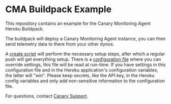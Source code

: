 # CMA Buildpack Example

This repository contains an example for the Canary Monitoring Agent Heroku Buildpack.

The buildpack will deploy a Canary Monitoring Agent instance, you can then send
telemetry data to there from your other dynos.

A [create script](create.sh) will perform the necessary setup steps, after which
a regular push will get everything setup. There is a [configuration file](config.sh)
where you can override settings, this file will be read at run-time. If you have
settings in this configuration file and in the Heroku application's configuration
variables, the latter will "win". Please keep secrets, like the API key, in
the Heroku config variables and only add non-sensitive information to the
configuration file.

For questions, contact [Canary Support](mailto:support@canarymonitor.com).
